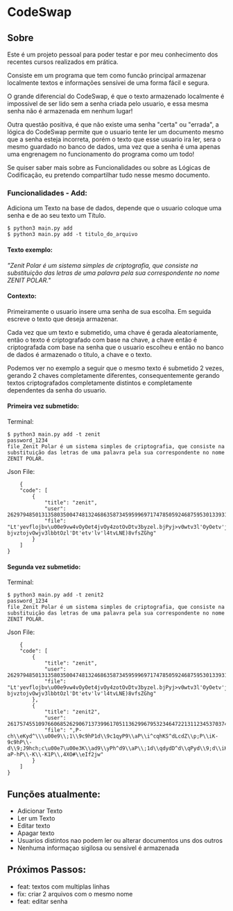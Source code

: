 # CodeSwap

## Sobre

Este é um projeto pessoal para poder testar e por meu conhecimento dos recentes cursos realizados em prática.

Consiste em um programa que tem como funcão principal armazenar localmente textos e informações sensívei de uma forma fácil e segura.

O grande diferencial do CodeSwap, é que o texto armazenado localmente é impossivel de ser lido sem a senha criada pelo usuario, e essa mesma senha não é armazenada em nenhum lugar! 

Outra questão positiva, é que não existe uma senha "certa" ou "errada", a lógica do CodeSwap permite que o usuario tente ler um documento mesmo que a senha esteja incorreta, porém o texto que esse usuario ira ler, sera o mesmo guardado no banco de dados, uma vez que a senha é uma apenas uma engrenagem no funcionamento do programa como um todo! 

Se quiser saber mais sobre as Funcionalidades ou sobre as Lógicas de Codificação, eu pretendo compartilhar tudo nesse mesmo documento.


### Funcionalidades - Add:

Adiciona um Texto na base de dados, depende que o usuario coloque uma senha e de ao seu texto um Título.



    $ python3 main.py add
    $ python3 main.py add -t titulo_do_arquivo


#### Texto exemplo: 
*"Zenit Polar é um sistema simples de criptografia, que consiste na substituição das letras de uma palavra pela sua correspondente no nome ZENIT POLAR."*


#### Contexto:

Primeiramente o usuario insere uma senha de sua escolha. Em seguida escreve o texto que deseja armazenar.

Cada vez que um texto e submetido, uma chave é gerada aleatoriamente, então o texto é criptografado com base na chave, a chave então é criptografada com base na senha que o usuario escolheu e então no banco de dados é armazenado o titulo, a chave e o texto.

Podemos ver no exemplo a seguir que o mesmo texto é submetido 2 vezes, gerando 2 chaves completamente diferentes,
consequentemente gerando textos criptografados completamente distintos e completamente dependentes da senha do usuario.


#### Primeira vez submetido:

Terminal:

    $ python3 main.py add -t zenit 
    password_1234
    file_Zenit Polar é um sistema simples de criptografia, que consiste na substituição das letras de uma palavra pela sua correspondente no nome ZENIT POLAR.

Json File:

        {
        "code": [
            {
                "title": "zenit",
                "user": 262979485013135803500474813246863587345959969717478505924687595301339316512807340426346468772743803575761683854513764250747205931588213829678260361427059235872336795191486371162345610139981254042634757911234636115311111123697923577239486397062511248097588332281434659439210517062380591935915758722266986851111111250553357911111508607191359146346358946744039158685124685111234374,
                "file": "Lt'yevflojbv\u00e9vw4vOyOet4jvOy4zotOvDtv3byzel.bjPyj>v0wtv3l'OyOetv'jvOwrOeyewy\u00e7\u00e3lvDjOvotebjOvDtvw4jvzjoj bjvztojvOwjv3lbbtOzl'Dt'etv'lv'l4tvLNE)8vfsZGhg"
            }
        ]
    }
  
#### Segunda vez submetido:

Terminal:

    $ python3 main.py add -t zenit2       
    password_1234
    file_Zenit Polar é um sistema simples de criptografia, que consiste na substituição das letras de uma palavra pela sua correspondente no nome ZENIT POLAR.

Json File:

        {
        "code": [
            {
                "title": "zenit",
                "user": 262979485013135803500474813246863587345959969717478505924687595301339316512807340426346468772743803575761683854513764250747205931588213829678260361427059235872336795191486371162345610139981254042634757911234636115311111123697923577239486397062511248097588332281434659439210517062380591935915758722266986851111111250553357911111508607191359146346358946744039158685124685111234374,
                "file": "Lt'yevflojbv\u00e9vw4vOyOet4jvOy4zotOvDtv3byzel.bjPyj>v0wtv3l'OyOetv'jvOwrOeyewy\u00e7\u00e3lvDjOvotebjOvDtvw4jvzjoj bjvztojvOwjv3lbbtOzl'Dt'etv'lv'l4tvLNE)8vfsZGhg"
            },
            {
                "title": "zenit2",
                "user": 2617574551097660685262906713739961705113629967953234647221311234537037477040056111025259822919274012932418299921704240193285824257299963452357821434771758072048220974523574634770279530158742854043747580591911111248245531111248109791123453591586974511234512480853595216057467279103746394471235761155618599137148524685234512369791113579111135914512594527463825482569941819680548374,
                "file": ",P-ch\\eKyd^\\\u00e9\\;1\\9c9hP1d\\9c1qyP9\\aP\\i^cqhKS^dLcdZ\\p;P\\iK-9c9hP\\-d\\9;J9hch;c\u00e7\u00e3K\\ad9\\yPh^d9\\aP\\;1d\\qdydD^d\\qPyd\\9;d\\iK^^P9qK-aP-hP\\-K\\-K1P\\,4XO#\\eIf2jw"
            }
        ]
    }
    

## Funções atualmente:

- Adicionar Texto
- Ler um Texto
- Editar texto
- Apagar texto
- Usuarios distintos nao podem ler ou alterar documentos uns dos outros
- Nenhuma informaçao sigilosa ou sensivel é armazenada

## Próximos Passos:

- feat: textos com multiplas linhas
- fix: criar 2 arquivos com o mesmo nome
- feat: editar senha